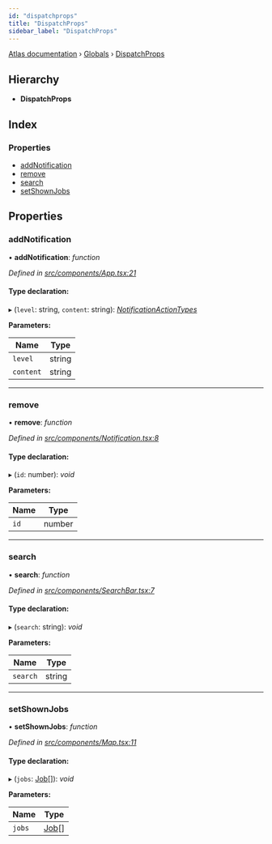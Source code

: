 ```yaml
---
id: "dispatchprops"
title: "DispatchProps"
sidebar_label: "DispatchProps"
---
```


[Atlas documentation](../index.md) › [Globals](../globals.md) › [DispatchProps](dispatchprops.md)

## Hierarchy

* **DispatchProps**

## Index

### Properties

* [addNotification](dispatchprops.md#addnotification)
* [remove](dispatchprops.md#remove)
* [search](dispatchprops.md#search)
* [setShownJobs](dispatchprops.md#setshownjobs)

## Properties

###  addNotification

• **addNotification**: *function*

*Defined in [src/components/App.tsx:21](https://github.com/chronark/atlas/blob/128c355/src/components/App.tsx#L21)*

#### Type declaration:

▸ (`level`: string, `content`: string): *[NotificationActionTypes](../globals.md#notificationactiontypes)*

**Parameters:**

Name | Type |
------ | ------ |
`level` | string |
`content` | string |

___

###  remove

• **remove**: *function*

*Defined in [src/components/Notification.tsx:8](https://github.com/chronark/atlas/blob/128c355/src/components/Notification.tsx#L8)*

#### Type declaration:

▸ (`id`: number): *void*

**Parameters:**

Name | Type |
------ | ------ |
`id` | number |

___

###  search

• **search**: *function*

*Defined in [src/components/SearchBar.tsx:7](https://github.com/chronark/atlas/blob/128c355/src/components/SearchBar.tsx#L7)*

#### Type declaration:

▸ (`search`: string): *void*

**Parameters:**

Name | Type |
------ | ------ |
`search` | string |

___

###  setShownJobs

• **setShownJobs**: *function*

*Defined in [src/components/Map.tsx:11](https://github.com/chronark/atlas/blob/128c355/src/components/Map.tsx#L11)*

#### Type declaration:

▸ (`jobs`: [Job](job.md)[]): *void*

**Parameters:**

Name | Type |
------ | ------ |
`jobs` | [Job](job.md)[] |
